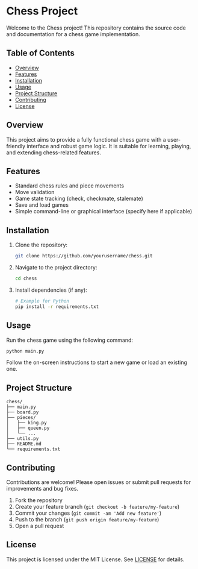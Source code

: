 # Chess Project

Welcome to the Chess project! This repository contains the source code and documentation for a chess game implementation.

## Table of Contents

- [Overview](#overview)
- [Features](#features)
- [Installation](#installation)
- [Usage](#usage)
- [Project Structure](#project-structure)
- [Contributing](#contributing)
- [License](#license)

## Overview

This project aims to provide a fully functional chess game with a user-friendly interface and robust game logic. It is suitable for learning, playing, and extending chess-related features.

## Features

- Standard chess rules and piece movements
- Move validation
- Game state tracking (check, checkmate, stalemate)
- Save and load games
- Simple command-line or graphical interface (specify here if applicable)

## Installation

1. Clone the repository:
    ```bash
    git clone https://github.com/yourusername/chess.git
    ```
2. Navigate to the project directory:
    ```bash
    cd chess
    ```
3. Install dependencies (if any):
    ```bash
    # Example for Python
    pip install -r requirements.txt
    ```

## Usage

Run the chess game using the following command:
```bash
python main.py
```
Follow the on-screen instructions to start a new game or load an existing one.

## Project Structure

```
chess/
├── main.py
├── board.py
├── pieces/
│   ├── king.py
│   ├── queen.py
│   └── ...
├── utils.py
├── README.md
└── requirements.txt
```

## Contributing

Contributions are welcome! Please open issues or submit pull requests for improvements and bug fixes.

1. Fork the repository
2. Create your feature branch (`git checkout -b feature/my-feature`)
3. Commit your changes (`git commit -am 'Add new feature'`)
4. Push to the branch (`git push origin feature/my-feature`)
5. Open a pull request

## License

This project is licensed under the MIT License. See [LICENSE](LICENSE) for details.

